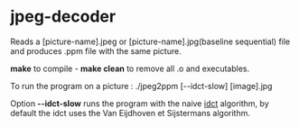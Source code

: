 # jpeg-decoder
Reads a [picture-name].jpeg or [picture-name].jpg(baseline sequential) file and produces .ppm file with the same picture.

**make** to compile - **make clean** to remove all .o and executables.

To run the program on a picture : ./jpeg2ppm [--idct-slow]  [image].jpg

Option **--idct-slow** runs the program with the naive [idct](https://en.wikipedia.org/wiki/JPEG#Discrete_cosine_transform)  algorithm, by default the idct uses the Van Eijdhoven et Sijstermans algorithm.
